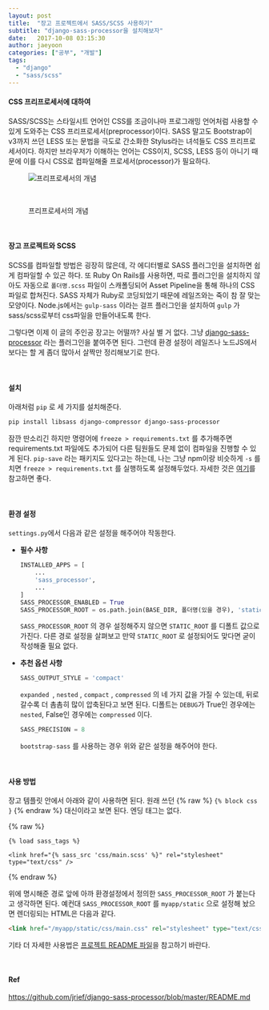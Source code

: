 ```yaml
---
layout: post
title:  "장고 프로젝트에서 SASS/SCSS 사용하기"
subtitle: "django-sass-processor을 설치해보자"
date:   2017-10-08 03:15:30
author: jaeyoon
categories: ["공부", "개발"]
tags:
  - "django"
  - "sass/scss"
---
```


#### CSS 프리프로세서에 대하여

SASS/SCSS는 스타일시트 언어인 CSS를 조금이나마 프로그래밍 언어처럼 사용할 수 있게 도와주는 CSS 프리프로세서(preprocessor)이다. SASS 말고도 Bootstrap이 v3까지 쓰던 LESS 또는 문법을 극도로 간소화한 Stylus라는 녀석들도 CSS 프리프로세서이다. 하지만 브라우저가 이해하는 언어는 CSS이지, SCSS, LESS 등이 아니기 때문에 이를 다시 CSS로 컴파일해줄 프로세서(processor)가 필요하다.

<figure>

​	<img data-action="zoom" data-action="zoom" src="https://image.slidesharecdn.com/preprocessor-100427070152-phpapp02/95/preprocessor-3-728.jpg?cb=1319966096" alt="프리프로세서의 개념">

​	<figcaption>프리프로세서의 개념</figcaption>

</figure>



<br>

#### 장고 프로젝트와 SCSS

SCSS를 컴파일할 방법은 굉장히 많은데, 각 에디터별로 SASS 플러그인을 설치하면 쉽게 컴파일할 수 있곤 하다. 또 Ruby On Rails를 사용하면, 따로 플러그인을 설치하지 않아도 자동으로  `폴더명.scss` 파일이 스캐폴딩되어 Asset Pipeline을 통해 하나의 CSS 파일로 합쳐진다. SASS 자체가 Ruby로 코딩되었기 때문에 레일즈와는 죽이 참 잘 맞는 모양이다. Node.js에서는 `gulp-sass` 이라는 걸프 플러그인을 설치하여 `gulp` 가 sass/scss로부터 css파일을 만들어내도록 한다.

그렇다면 이제 이 글의 주인공 장고는 어떨까? 사실 별 거 없다. 그냥 [django-sass-processor](https://github.com/jrief/django-sass-processor) 라는 플러그인을 붙여주면 된다. 그런데 환경 설정이 레일즈나 노드JS에서보다는 할 게 좀더 많아서 살짝만 정리해보기로 한다.



<br>

#### 설치

아래처럼 `pip` 로 세 가지를 설치해준다.

```bash
pip install libsass django-compressor django-sass-processor
```

잠깐 딴소리긴 하지만 명령어에 `freeze > requirements.txt` 를 추가해주면 requirements.txt 파일에도 추가되어 다른 팀원들도 문제 없이 컴파일을 진행할 수 있게 된다. `pip-save` 라는 패키지도 있다고는 하는데, 나는 그냥 npm이랑 비슷하게 `-s` 를 치면 `freeze > requirements.txt` 를 실행하도록 설정해두었다. 자세한 것은 [여기](http://blog.abhiomkar.in/2015/11/12/pip-save-npm-like-behaviour-to-pip/)를 참고하면 좋다.



<br>

#### 환경 설정

`settings.py`에서 다음과 같은 설정을 해주어야 작동한다.

- **필수 사항**

  ```python
  INSTALLED_APPS = [
      ...
      'sass_processor',
      ...
  ]
  SASS_PROCESSOR_ENABLED = True
  SASS_PROCESSOR_ROOT = os.path.join(BASE_DIR, 폴더명(있을 경우), 'static')
  ```

  `SASS_PROCESSOR_ROOT` 의 경우 설정해주지 않으면 `STATIC_ROOT` 를 디폴트 값으로 가진다. 다른 경로 설정을 살펴보고 만약 `STATIC_ROOT` 로 설정되어도 맞다면 굳이 작성해줄 필요 없다.

- **추천 옵션 사항**

  ```python
  SASS_OUTPUT_STYLE = 'compact'
  ```

  `expanded `, `nested` , `compact` , `compressed` 의 네 가지 값을 가질 수 있는데, 뒤로 갈수록 더 촘촘히 많이 압축된다고 보면 된다. 디폴트는 `DEBUG`가 True인 경우에는 `nested`, False인 경우에는 `compressed` 이다.

  ```python
  SASS_PRECISION = 8
  ```

  `bootstrap-sass` 를 사용하는 경우 위와 같은 설정을 해주어야 한다.



<br>

#### 사용 방법

장고 템플릿 안에서 아래와 같이 사용하면 된다. 원래 쓰던 {% raw %} `{% block css }` {% endraw %} 대신이라고 보면 된다. 엔딩 태그는 없다.

{% raw %}
```
{% load sass_tags %}

<link href="{% sass_src 'css/main.scss' %}" rel="stylesheet" type="text/css" />
```
{% endraw %}


위에 명시해준 경로 앞에 아까 환경설정에서 정의한 `SASS_PROCESSOR_ROOT` 가 붙는다고 생각하면 된다. 예컨대 `SASS_PROCESSOR_ROOT` 를 `myapp/static` 으로 설정해 놨으면 렌더링되는 HTML은 다음과 같다.

```html
<link href="/myapp/static/css/main.css" rel="stylesheet" type="text/css" />
```

기타 더 자세한 사용법은 [프로젝트 README 파일](https://github.com/jrief/django-sass-processor/blob/master/README.md)을 참고하기 바란다.



<br>

#### Ref

https://github.com/jrief/django-sass-processor/blob/master/README.md